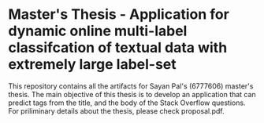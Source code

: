 # Master's Thesis - Application for dynamic online multi-label classifcation of textual data with extremely large label-set

This repository contains all the artifacts for Sayan Pal's (6777606) master's thesis.
The main objective of this thesis is to develop an application that can predict tags from the title, and the body of the Stack Overflow questions.
For priliminary details about the thesis, please check proposal.pdf.